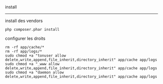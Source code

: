 install

---------------------------

install des vendors

    php composer.phar install

configurer les droits

    rm -rf app/cache/*
    rm -rf app/logs/*
    sudo chmod +a "tonuser allow delete,write,append,file_inherit,directory_inherit" app/cache app/logs
    sudo chmod +a "_www allow delete,write,append,file_inherit,directory_inherit" app/cache app/logs
    sudo chmod +a "daemon allow delete,write,append,file_inherit,directory_inherit" app/cache app/logs
